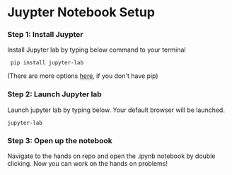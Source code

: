 # Juypter Notebook Setup

### Step 1: Install Juypter 
Install Jupyter lab by typing below command to your terminal

     pip install jupyter-lab
        
(There are more options [here](https://jupyter.org/install), if you don't have pip)

### Step 2: Launch Jupyter lab
Launch jupyter lab by typing below. Your default browser will be launched. 

    jupyter-lab 
    
### Step 3: Open up the notebook 

Navigate to the hands on repo and open the .ipynb notebook by double clicking.
Now you can work on the hands on problems!

 
